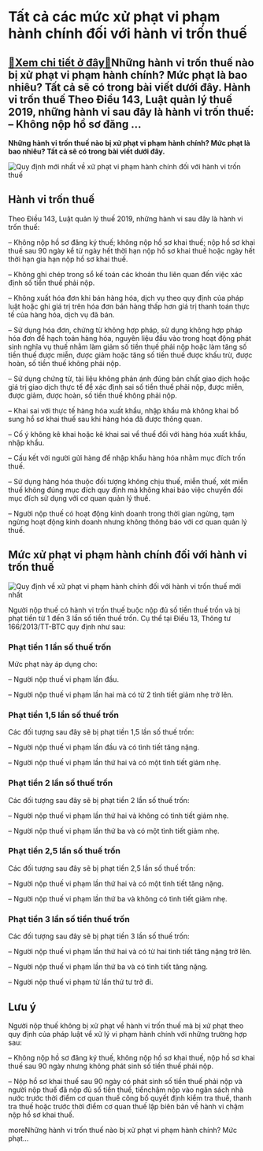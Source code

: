 Tất cả các mức xử phạt vi phạm hành chính đối với hành vi trốn thuế
===================================================================

[:gift:Xem chi tiết ở đây:gift:](https://hddtvn.com/tat-ca-cac-muc-xu-phat-vi-pham-hanh-chinh-doi-voi-hanh-vi-tron-thue/)Những hành vi trốn thuế nào bị xử phạt vi phạm hành chính? Mức phạt là bao nhiêu? Tất cả sẽ có trong bài viết dưới đây. Hành vi trốn thuế Theo Điều 143, Luật quản lý thuế 2019, những hành vi sau đây là hành vi trốn thuế: – Không nộp hồ sơ đăng …
-----------------------------------------------------------------------------------------------------------------------------------------------------------------------------------------------------------------------------------------------------

**Những hành vi trốn thuế nào bị xử phạt vi phạm hành chính? Mức phạt là bao nhiêu? Tất cả sẽ có trong bài viết dưới đây.**


![Quy định mới nhất về xử phạt vi phạm hành chính đối với hành vi trốn thuế](https://hddtvn.com/wp-content/uploads/2021/01/tax-time_24877-49139.jpg)


**Hành vi trốn thuế**
---------------------


Theo Điều 143, Luật quản lý thuế 2019, những hành vi sau đây là hành vi trốn thuế:


– Không nộp hồ sơ đăng ký thuế; không nộp hồ sơ khai thuế; nộp hồ sơ khai thuế sau 90 ngày kể từ ngày hết thời hạn nộp hồ sơ khai thuế hoặc ngày hết thời hạn gia hạn nộp hồ sơ khai thuế.


– Không ghi chép trong sổ kế toán các khoản thu liên quan đến việc xác định số tiền thuế phải nộp.


– Không xuất hóa đơn khi bán hàng hóa, dịch vụ theo quy định của pháp luật hoặc ghi giá trị trên hóa đơn bán hàng thấp hơn giá trị thanh toán thực tế của hàng hóa, dịch vụ đã bán.


– Sử dụng hóa đơn, chứng từ không hợp pháp, sử dụng không hợp pháp hóa đơn để hạch toán hàng hóa, nguyên liệu đầu vào trong hoạt động phát sinh nghĩa vụ thuế nhằm làm giảm số tiền thuế phải nộp hoặc làm tăng số tiền thuế được miễn, được giảm hoặc tăng số tiền thuế được khấu trừ, được hoàn, số tiền thuế không phải nộp.


– Sử dụng chứng từ, tài liệu không phản ánh đúng bản chất giao dịch hoặc giá trị giao dịch thực tế để xác định sai số tiền thuế phải nộp, được miễn, được giảm, được hoàn, số tiền thuế không phải nộp.


– Khai sai với thực tế hàng hóa xuất khẩu, nhập khẩu mà không khai bổ sung hồ sơ khai thuế sau khi hàng hóa đã được thông quan.


– Cố ý không kê khai hoặc kê khai sai về thuế đối với hàng hóa xuất khẩu, nhập khẩu.


– Cấu kết với người gửi hàng để nhập khẩu hàng hóa nhằm mục đích trốn thuế.


– Sử dụng hàng hóa thuộc đối tượng không chịu thuế, miễn thuế, xét miễn thuế không đúng mục đích quy định mà không khai báo việc chuyển đổi mục đích sử dụng với cơ quan quản lý thuế.


– Người nộp thuế có hoạt động kinh doanh trong thời gian ngừng, tạm ngừng hoạt động kinh doanh nhưng không thông báo với cơ quan quản lý thuế.


Mức xử phạt vi phạm hành chính đối với hành vi trốn thuế
--------------------------------------------------------


![Quy định về xử phạt vi phạm hành chính đối với hành vi trốn thuế mới nhất](https://hddtvn.com/wp-content/uploads/2021/01/Tax-Evasion.jpg "Quy định về xử phạt vi phạm hành chính đối với hành vi trốn thuế mới nhất")


Người nộp thuế có hành vi trốn thuế buộc nộp đủ số tiền thuế trốn và bị phạt tiền từ 1 đến 3 lần số tiền thuế trốn. Cụ thể tại Điều 13, Thông tư 166/2013/TT-BTC quy định như sau:


### Phạt tiền 1 lần số thuế trốn


Mức phạt này áp dụng cho:


– Người nộp thuế vi phạm lần đầu.


– Người nộp thuế vi phạm lần hai mà có từ 2 tình tiết giảm nhẹ trở lên.


### Phạt tiền 1,5 lần số thuế trốn


Các đối tượng sau đây sẽ bị phạt tiền 1,5 lần số thuế trốn:


– Người nộp thuế vi phạm lần đầu và có tình tiết tăng nặng.


– Người nộp thuế vi phạm lần thứ hai và có một tình tiết giảm nhẹ.


### Phạt tiền 2 lần số thuế trốn


Các đối tượng sau đây sẽ bị phạt tiền 2 lần số thuế trốn:


– Người nộp thuế vi phạm lần thứ hai và không có tình tiết giảm nhẹ.


– Người nộp thuế vi phạm lần thứ ba và có một tình tiết giảm nhẹ.


### Phạt tiền 2,5 lần số thuế trốn


Các đối tượng sau đây sẽ bị phạt tiền 2,5 lần số thuế trốn:


– Người nộp thuế vi phạm lần thứ hai và có một tình tiết tăng nặng.


– Người nộp thuế vi phạm lần thứ ba và không có tình tiết giảm nhẹ.


### Phạt tiền 3 lần số tiền thuế trốn


Các đối tượng sau đây sẽ bị phạt tiền 3 lần số thuế trốn:


– Người nộp thuế vi phạm lần thứ hai và có từ hai tình tiết tăng nặng trở lên.


– Người nộp thuế vi phạm lần thứ ba và có tình tiết tăng nặng.


– Người nộp thuế vi phạm từ lần thứ tư trở đi.


Lưu ý
-----


Người nộp thuế không bị xử phạt về hành vi trốn thuế mà bị xử phạt theo quy định của pháp luật về xử lý vi phạm hành chính với những trường hợp sau:


– Không nộp hồ sơ đăng ký thuế, không nộp hồ sơ khai thuế, nộp hồ sơ khai thuế sau 90 ngày nhưng không phát sinh số tiền thuế phải nộp.


– Nộp hồ sơ khai thuế sau 90 ngày có phát sinh số tiền thuế phải nộp và người nộp thuế đã nộp đủ số tiền thuế, tiềnchậm nộp vào ngân sách nhà nước trước thời điểm cơ quan thuế công bố quyết định kiểm tra thuế, thanh tra thuế hoặc trước thời điểm cơ quan thuế lập biên bản về hành vi chậm nộp hồ sơ khai thuế.


moreNhững hành vi trốn thuế nào bị xử phạt vi phạm hành chính? Mức phạt…

